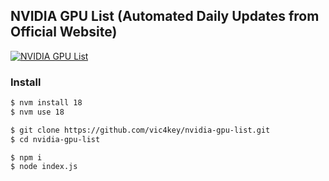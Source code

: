 ##  NVIDIA GPU List (Automated Daily Updates from Official Website)
[![NVIDIA GPU List](https://github.com/vic4key/nvidia-gpu-list/actions/workflows/main.yml/badge.svg?branch=master)](https://github.com/vic4key/nvidia-gpu-list/actions/workflows/main.yml)

### Install

```bash
$ nvm install 18
$ nvm use 18

$ git clone https://github.com/vic4key/nvidia-gpu-list.git
$ cd nvidia-gpu-list

$ npm i
$ node index.js
```